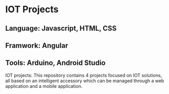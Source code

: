 # IOT Projects

## Language: Javascript, HTML, CSS

## Framwork: Angular

## Tools: Arduino, Android Studio

IOT projects: This repository contains 4 projects focused on IOT solutions, all based on an intelligent accessory which can be managed through a web application and a mobile application.
